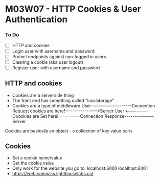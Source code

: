 # M03W07 - HTTP Cookies & User Authentication

### To Do

- [ ] HTTP and cookies
- [ ] Login user with username and password
- [ ] Protect endpoints against non-logged in users
- [ ] Clearing a cookie (aka user logout)
- [ ] Register user with username and password

## HTTP and cookies

- Cookies are a serverside thing
- The front end has something called "localstorage"
- Cookies are a type of middleware
  User --------------------Connection Request cookies are here!--------------->Server
  User <---------Coookies are Set here!-----------Connection Response---------------Server

Cookies are basically an object - a collection of key value pairs

## Cookies

- Set a cookie name/value
- Get the cookie value
- Only work for the website you go to. localhost:6000 localhost:6001
- https://web.compass.lighthouselabs.ca/
